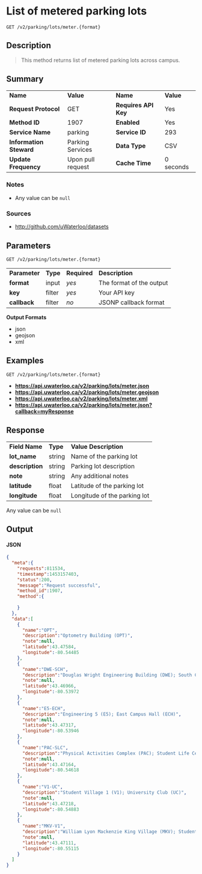 # List of metered parking lots

```
GET /v2/parking/lots/meter.{format}
```

## Description

> This method returns list of metered parking lots across campus.

## Summary

<table>
  <tr>
    <td><b>Name</b></td>
    <td><b>Value</b></td>
    <td><b><b>Name</b></b></td>
    <td><b>Value</b></td>
  </tr>
  <tr>
    <td><b>Request Protocol</b></td>
    <td>GET</td>
    <td><b>Requires API Key</b></td>
    <td>Yes</td>
  </tr>
  <tr>
    <td><b>Method ID</b></td>
    <td>1907</td>
    <td><b>Enabled</b></td>
    <td>Yes</td>
  </tr>
  <tr>
    <td><b>Service Name</b></td>
    <td>parking</td>
    <td><b>Service ID</b></td>
    <td>293</td>
  </tr>
  <tr>
    <td><b>Information Steward</b></td>
    <td>Parking Services</td>
    <td><b>Data Type</b></td>
    <td>CSV</td>
  </tr>
  <tr>
    <td><b>Update Frequency</b></td>
    <td>Upon pull request</td>
    <td><b>Cache Time</b></td>
    <td>0 seconds</td>
  </tr>
</table>


### Notes

- Any value can be `null`


### Sources

- http://github.com/uWaterloo/datasets


## Parameters

```
GET /v2/parking/lots/meter.{format}
```

<table>
  <tr>
    <td><b>Parameter</b></td>
    <td><b>Type</b></td>
    <td><b><b>Required</b></b></td>
    <td><b>Description</b></td>
  </tr>
  <tr>
    <td><b>format</b></td>
    <td>input</td>
    <td><i>yes</i></td>
    <td>The format of the output</td>
  </tr>
  <tr>
    <td><b>key</b></td>
    <td>filter</td>
    <td><i>yes</i></td>
    <td>Your API key</td>
  </tr>
  <tr>
    <td><b>callback</b></td>
    <td>filter</td>
    <td><i>no</i></td>
    <td>JSONP callback format</td>
  </tr>
</table>

**Output Formats**

- json
- geojson
- xml


## Examples

```
GET /v2/parking/lots/meter.{format}
```

- **https://api.uwaterloo.ca/v2/parking/lots/meter.json**
- **https://api.uwaterloo.ca/v2/parking/lots/meter.geojson**
- **https://api.uwaterloo.ca/v2/parking/lots/meter.xml**
- **https://api.uwaterloo.ca/v2/parking/lots/meter.json?callback=myResponse**


## Response

<table>
  <tr>
    <td><b>Field Name</b></td>
    <td><b>Type</b></td>
    <td><b>Value Description</b></td>
  </tr>
  <tr>
    <td><b>lot_name</b></td>
    <td>string</td>
    <td>Name of the parking lot</td>
  </tr>
  <tr>
    <td><b>description</b></td>
    <td>string</td>
    <td>Parking lot description</td>
  </tr>
  <tr>
    <td><b>note</b></td>
    <td>string</td>
    <td>Any additional notes</td>
  </tr>
  <tr>
    <td><b>latitude</b></td>
    <td>float</td>
    <td>Latitude of the parking lot</td>
  </tr>
  <tr>
    <td><b>longitude</b></td>
    <td>float</td>
    <td>Longitude of the parking lot</td>
  </tr>
</table>


Any value can be `null`

## Output

#### JSON

```json
{
  "meta":{
    "requests":811534,
    "timestamp":1453157403,
    "status":200,
    "message":"Request successful",
    "method_id":1907,
    "method":{
      
    }
  },
  "data":[
    {
      "name":"OPT",
      "description":"Optometry Building (OPT)",
      "note":null,
      "latitude":43.47584,
      "longitude":-80.54485
    },
    {
      "name":"DWE-SCH",
      "description":"Douglas Wright Engineering Building (DWE); South Campus Hall (SCH)",
      "note":null,
      "latitude":43.46966,
      "longitude":-80.53972
    },
    {
      "name":"E5-ECH",
      "description":"Engineering 5 (E5); East Campus Hall (ECH)",
      "note":null,
      "latitude":43.47317,
      "longitude":-80.53946
    },
    {
      "name":"PAC-SLC",
      "description":"Physical Activities Complex (PAC); Student Life Centre (SLC)",
      "note":null,
      "latitude":43.47164,
      "longitude":-80.54618
    },
    {
      "name":"V1-UC",
      "description":"Student Village 1 (V1); University Club (UC)",
      "note":null,
      "latitude":43.47218,
      "longitude":-80.54883
    },
    {
      "name":"MKV-V1",
      "description":"William Lyon Mackenzie King Village (MKV); Student Village 1 (V1)",
      "note":null,
      "latitude":43.47111,
      "longitude":-80.55115
    }
  ]
}
```


